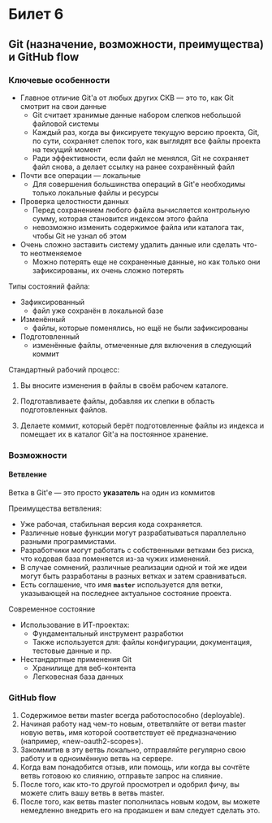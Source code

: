 # Билет 6
## Git (назначение, возможности, преимущества) и GitHub flow

<!-- TODO
  - нормальное разбиение на разделы
  - 2 вопрос
-->
### Ключевые особенности
* Главное отличие Git'а от любых других СКВ — это то, как Git смотрит на свои данные
    * Git считает хранимые данные набором слепков небольшой файловой системы
    * Каждый раз, когда вы фиксируете текущую версию проекта, Git, по сути, сохраняет слепок того, как выглядят все файлы проекта на текущий момент
    * Ради эффективности, если файл не менялся, Git не сохраняет файл снова, а делает ссылку на ранее сохранённый файл
* Почти все операции — локальные
    * Для совершения большинства операций в Git'е необходимы только локальные файлы и ресурсы
* Проверка целостности данных
    * Перед сохранением любого файла вычисляется контрольную сумму, которая становится индексом этого файла
    * невозможно изменить содержимое файла или каталога так, чтобы Git не узнал об этом
* Очень сложно заставить систему удалить данные или сделать что-то неотменяемое
    * Можно потерять еще не сохраненные данные, но как только они зафиксированы, их очень сложно потерять

Типы состояний файла:
* Зафиксированный
    * файл уже сохранён в локальной базе
* Изменённый
    * файлы, которые поменялись, но ещё не были зафиксированы
* Подготовленный
    * изменённые файлы, отмеченные для включения в следующий коммит

<!--
Таким образом, в проектах, использующих Git, есть три части: каталог Git'а (Git directory), рабочий каталог (working directory) и область подготовленных файлов (staging area).

Каталог Git'а — это место, где Git хранит метаданные и базу данных объектов вашего проекта. Это наиболее важная часть Git'а, и именно она копируется, когда вы клонируете репозиторий с другого компьютера.

Рабочий каталог — это извлечённая из базы копия определённой версии проекта. Эти файлы достаются из сжатой базы данных в каталоге Git'а и помещаются на диск для того, чтобы вы их просматривали и редактировали.

Область подготовленных файлов — это обычный файл, обычно хранящийся в каталоге Git'а, который содержит информацию о том, что должно войти в следующий коммит. Иногда его

называют индексом (index), но в последнее время становится стандартом называть его областью подготовленных файлов (staging area).
-->

Стандартный рабочий процесс:

1. Вы вносите изменения в файлы в своём рабочем каталоге.

2. Подготавливаете файлы, добавляя их слепки в область подготовленных файлов.

3. Делаете коммит, который берёт подготовленные файлы из индекса и помещает их в каталог Git'а на постоянное хранение.


### Возможности
#### Ветвление
Ветка в Git'е — это просто __указатель__ на один из коммитов

Преимущества ветвления:

* Уже рабочая, стабильная версия кода сохраняется.
* Различные новые функции могут разрабатываться параллельно разными программистами.
* Разработчики могут работать с собственными ветками без риска, что кодовая база поменяется из-за чужих изменений.
* В случае сомнений, различные реализации одной и той же идеи могут быть разработаны в разных ветках и затем сравниваться.
* Есть соглашение, что имя __`master`__ используется для ветки, указывающей на последнее актуальное состояние проекта.

Современное состояние

* Использование в ИТ-проектах:
    * Фундаментальный инструмент разработки
    * Также используется для: файлы конфигурации, документация, тестовые данные и пр.
* Нестандартные применения Git
    * Хранилище для веб-контента
    * Легковесная база данных

### GitHub flow
1. Содержимое ветви master всегда работоспособно (deployable).
2. Начиная работу над чем-то новым, ответвляйте от ветви master новую ветвь, имя которой соответствует её предназначению (например, «new-oauth2-scopes»).
3. Закоммитив в эту ветвь локально, отправляйте регулярно свою работу и в одноимённую ветвь на сервере.
4. Когда вам понадобится отзыв, или помощь, или когда вы сочтёте ветвь готовою ко слиянию, отправьте запрос на слияние.
5. После того, как кто-то другой просмотрел и одобрил фичу, вы можете слить вашу ветвь в ветвь master.
6. После того, как ветвь master пополнилась новым кодом, вы можете немедленно внедрить его на продакшен и вам следует сделать это.